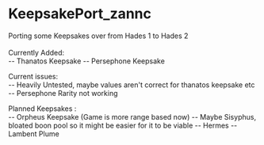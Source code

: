 # KeepsakePort_zannc
Porting some Keepsakes over from Hades 1 to Hades 2
<br><br>
Currently Added: <br>
    -- Thanatos Keepsake
    -- Persephone Keepsake

Current issues: <br>
    -- Heavily Untested, maybe values aren't correct for thanatos keepsake etc
    -- Persephone Rarity not working

Planned Keepsakes : <br>
    -- Orpheus Keepsake (Game is more range based now)
    -- Maybe Sisyphus, bloated boon pool so it might be easier for it to be viable
    -- Hermes -- Lambent Plume 